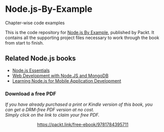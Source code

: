 


# Node.js-By-Example
Chapter-wise code examples

This is the code repository for [Node.js By Example](https://www.packtpub.com/application-development/nodejs-example?utm_source=github&utm_medium=repository&utm_campaign=9781784395711), published by Packt. It contains all the supporting project files necessary to work through the book from start to finish.

## Related Node.js books

* [Node.js Essentials](https://www.packtpub.com/web-development/nodejs-essentials?utm_source=github&utm_medium=repository&utm_campaign=9781785284922)
* [Web Development with Node.JS and MongoDB](https://www.packtpub.com/web-development/web-development-nodejs-and-mongodb-video?utm_source=github&utm_medium=repository&utm_campaign=9781785283413)
* [Learning Node.js for Mobile Application Development](https://www.packtpub.com/web-development/learning-nodejs-mobile-application-development?utm_source=github&utm_medium=repository&utm_campaign=9781785280498)
### Download a free PDF

 <i>If you have already purchased a print or Kindle version of this book, you can get a DRM-free PDF version at no cost.<br>Simply click on the link to claim your free PDF.</i>
<p align="center"> <a href="https://packt.link/free-ebook/9781784395711">https://packt.link/free-ebook/9781784395711 </a> </p>